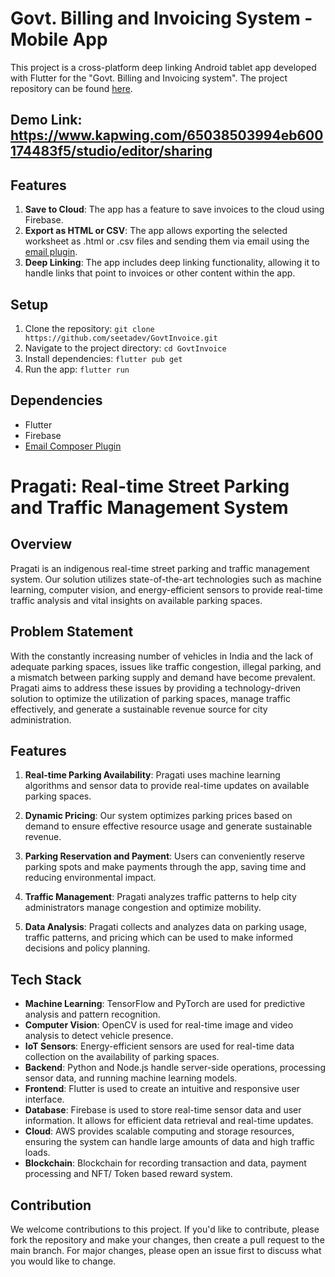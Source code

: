 # Govt. Billing and Invoicing System - Mobile App

This project is a cross-platform deep linking Android tablet app developed with Flutter for the "Govt. Billing and Invoicing system". The project repository can be found [here](https://github.com/seetadev/GovtInvoice).

## Demo Link: https://www.kapwing.com/65038503994eb600174483f5/studio/editor/sharing

## Features

1. **Save to Cloud**: The app has a feature to save invoices to the cloud using Firebase.
2. **Export as HTML or CSV**: The app allows exporting the selected worksheet as .html or .csv files and sending them via email using the [email plugin](https://github.com/EinfachHans/capacitor-email-composer).
3. **Deep Linking**: The app includes deep linking functionality, allowing it to handle links that point to invoices or other content within the app.

## Setup

1. Clone the repository: `git clone https://github.com/seetadev/GovtInvoice.git`
2. Navigate to the project directory: `cd GovtInvoice`
3. Install dependencies: `flutter pub get`
4. Run the app: `flutter run`

## Dependencies

- Flutter
- Firebase
- [Email Composer Plugin](https://github.com/EinfachHans/capacitor-email-composer)



# Pragati: Real-time Street Parking and Traffic Management System

## Overview

Pragati is an indigenous real-time street parking and traffic management system. Our solution utilizes state-of-the-art technologies such as machine learning, computer vision, and energy-efficient sensors to provide real-time traffic analysis and vital insights on available parking spaces. 

## Problem Statement

With the constantly increasing number of vehicles in India and the lack of adequate parking spaces, issues like traffic congestion, illegal parking, and a mismatch between parking supply and demand have become prevalent. Pragati aims to address these issues by providing a technology-driven solution to optimize the utilization of parking spaces, manage traffic effectively, and generate a sustainable revenue source for city administration.

## Features

1. **Real-time Parking Availability**: Pragati uses machine learning algorithms and sensor data to provide real-time updates on available parking spaces.

2. **Dynamic Pricing**: Our system optimizes parking prices based on demand to ensure effective resource usage and generate sustainable revenue.

3. **Parking Reservation and Payment**: Users can conveniently reserve parking spots and make payments through the app, saving time and reducing environmental impact.

4. **Traffic Management**: Pragati analyzes traffic patterns to help city administrators manage congestion and optimize mobility.

5. **Data Analysis**: Pragati collects and analyzes data on parking usage, traffic patterns, and pricing which can be used to make informed decisions and policy planning.

## Tech Stack

- **Machine Learning**: TensorFlow and PyTorch are used for predictive analysis and pattern recognition.
- **Computer Vision**: OpenCV is used for real-time image and video analysis to detect vehicle presence.
- **IoT Sensors**: Energy-efficient sensors are used for real-time data collection on the availability of parking spaces.
- **Backend**: Python and Node.js handle server-side operations, processing sensor data, and running machine learning models.
- **Frontend**: Flutter is used to create an intuitive and responsive user interface.
- **Database**: Firebase is used to store real-time sensor data and user information. It allows for efficient data retrieval and real-time updates.
- **Cloud**: AWS provides scalable computing and storage resources, ensuring the system can handle large amounts of data and high traffic loads.
- **Blockchain**: Blockchain for recording transaction and data, payment processing and NFT/ Token based reward system.

## Contribution

We welcome contributions to this project. If you'd like to contribute, please fork the repository and make your changes, then create a pull request to the main branch. For major changes, please open an issue first to discuss what you would like to change.



